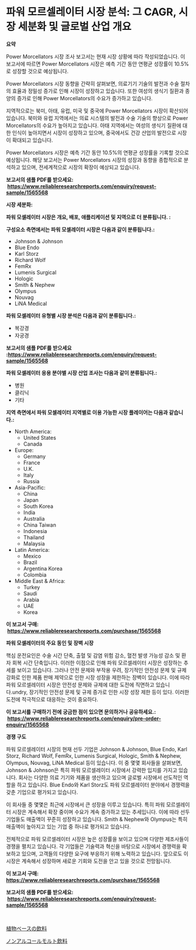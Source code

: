 <p><h1>파워 모르셀레이터 시장 분석: 그 CAGR, 시장 세분화 및 글로벌 산업 개요</h1></p><p><strong>요약</strong></p>
<p><p>Power Morcellators 시장 조사 보고서는 현재 시장 상황에 따라 작성되었습니다. 이 보고서에 따르면 Power Morcellators 시장은 예측 기간 동안 연평균 성장률이 10.5%로 성장할 것으로 예상됩니다. </p><p>Power Morcellators 시장 동향을 간략히 살펴보면, 의료기기 기술의 발전과 수술 절차의 효율과 정밀성 증가로 인해 시장이 성장하고 있습니다. 또한 여성의 생식기 질환과 종양의 증가로 인해 Power Morcellators의 수요가 증가하고 있습니다.</p><p>지역적으로는 북미, 아태, 유럽, 미국 및 중국에 Power Morcellators 시장이 확산되어 있습니다. 북미와 유럽 지역에서는 의료 시스템의 발전과 수술 기술의 향상으로 Power Morcellators의 수요가 높아지고 있습니다. 아태 지역에서는 여성의 생식기 질환에 대한 인식이 높아지면서 시장이 성장하고 있으며, 중국에서도 건강 산업의 발전으로 시장이 확대되고 있습니다.</p><p>Power Morcellators 시장은 예측 기간 동안 10.5%의 연평균 성장률을 기록할 것으로 예상됩니다. 해당 보고서는 Power Morcellators 시장의 성장과 동향을 종합적으로 분석하고 있으며, 전세계적으로 시장의 확장이 예상되고 있습니다.</p></p>
<p><strong>보고서의 샘플 PDF를 받으세요: &nbsp;<a href="https://www.reliableresearchreports.com/enquiry/request-sample/1565568">https://www.reliableresearchreports.com/enquiry/request-sample/1565568</a></strong></p>
<p><strong>시장 세분화:</strong></p>
<p><strong> 파워 모셀레이터 시장은 개요, 배포, 애플리케이션 및 지역으로 더 분류됩니다. :</strong></p>
<p><strong>구성요소 측면에서는 파워 모셀레이터 시장은 다음과 같이 분류됩니다.:</strong></p>
<p><ul><li>Johnson & Johnson</li><li>Blue Endo</li><li>Karl Storz</li><li>Richard Wolf</li><li>FemRx</li><li>Lumenis Surgical</li><li>Hologic</li><li>Smith & Nephew</li><li>Olympus</li><li>Nouvag</li><li>LiNA Medical</li></ul></p>
<p><strong> 파워 모셀레이터 유형별 시장 분석은 다음과 같이 분류됩니다.:</strong></p>
<p><ul><li>복강경</li><li>자궁경</li></ul></p>
<p><strong>보고서의 샘플 PDF를 받으세요 :<a href="https://www.reliableresearchreports.com/enquiry/request-sample/1565568">https://www.reliableresearchreports.com/enquiry/request-sample/1565568</a></strong></p>
<p><strong> 파워 모셀레이터 응용 분야별 시장 산업 조사는 다음과 같이 분류됩니다.:</strong></p>
<p><ul><li>병원</li><li>클리닉</li><li>기타</li></ul></p>
<p><strong>지역 측면에서 파워 모셀레이터 지역별로 이용 가능한 시장 플레이어는 다음과 같습니다.:</strong></p>
<p><ul>
    <li>
        North America:
        <ul>
            <li>United States</li>
            <li>Canada</li>
        </ul>
    </li>
    <li>
        Europe:
        <ul>
            <li>Germany</li>
            <li>France</li>
            <li>U.K.</li>
            <li>Italy</li>
            <li>Russia</li>
        </ul>
    </li>
    <li>
        Asia-Pacific:
        <ul>
            <li>China</li>
            <li>Japan</li>
            <li>South Korea</li>
            <li>India</li>
            <li>Australia</li>
            <li>China Taiwan</li>
            <li>Indonesia</li>
            <li>Thailand</li>
            <li>Malaysia</li>
        </ul>
    </li>
    <li>
        Latin America:
        <ul>
            <li>Mexico</li>
            <li>Brazil</li>
            <li>Argentina Korea</li>
            <li>Colombia</li>
        </ul>
    </li>
    <li>
        Middle East & Africa:
        <ul>
            <li>Turkey</li>
            <li>Saudi</li>
            <li>Arabia</li>
            <li>UAE</li>
            <li>Korea</li>
        </ul>
    </li>
    </ul></p>
<p><strong>이 보고서 구매: &nbsp;<a href="https://www.reliableresearchreports.com/purchase/1565568">https://www.reliableresearchreports.com/purchase/1565568</a></strong></p>
<p><strong>파워 모셀레이터의 주요 동인 및 장벽 시장</strong></p>
<p><p>핵심 운전요인은 수술 시간 단축, 출혈 및 감염 위험 감소, 혈전 발생 가능성 감소 및 환자 회복 시간 단축입니다. 이러한 이점으로 인해 파워 모르셀레이터 시장은 성장하는 추세를 보이고 있습니다. 그러나 안전 문제와 부작용 우려, 장기적인 안전성 문제 및 규제 강화로 인한 제품 판매 제약으로 인한 시장 성장을 제한하는 장벽이 있습니다. 이에 따라 파워 모르셀레이터 시장은 안전성 문제와 규제에 대한 도전에 직면하고 있습니다.undry, 장기적인 안전성 문제 및 규제 증가로 인한 시장 성장 제한 등이 있다. 이러한 도전에 적극적으로 대응하는 것이 중요하다.</p></p>
<p><strong>이 보고서를 구매하기 전에 궁금한 점이 있으면 문의하거나 공유하세요.: &nbsp;<a href="https://www.reliableresearchreports.com/enquiry/pre-order-enquiry/1565568">https://www.reliableresearchreports.com/enquiry/pre-order-enquiry/1565568</a></strong></p>
<p><strong>경쟁 구도</strong></p>
<p><p>파워 모르셀레이터 시장의 현재 선두 기업은 Johnson & Johnson, Blue Endo, Karl Storz, Richard Wolf, FemRx, Lumenis Surgical, Hologic, Smith & Nephew, Olympus, Nouvag, LiNA Medical 등이 있습니다. 이 중 몇몇 회사들을 살펴보면, Johnson & Johnson은 특히 파워 모르셀레이터 시장에서 강력한 입지를 가지고 있습니다. 회사는 다양한 의료 기기와 제품을 생산하고 있으며 글로벌 시장에서 선도적인 역할을 하고 있습니다. Blue Endo와 Karl Storz도 파워 모르셀레이터 분야에서 경쟁력을 갖춘 기업으로 평가되고 있습니다.</p><p>이 회사들 중 몇몇은 최근에 시장에서 큰 성장을 이루고 있습니다. 특히 파워 모르셀레이터 시장은 계속해서 확장 중이며 수요가 계속 증가하고 있는 추세입니다. 이에 따라 선두 기업들도 매출액이 꾸준히 성장하고 있습니다. Smith & Nephew와 Olympus는 특히 매출액이 높아지고 있는 기업 중 하나로 평가되고 있습니다.</p><p>전체적으로 파워 모르셀레이터 시장은 높은 성장률을 보이고 있으며 다양한 제조사들이 경쟁을 펼치고 있습니다. 각 기업들은 기술력과 혁신을 바탕으로 시장에서 경쟁력을 확보하고 있으며, 고객들의 다양한 요구에 부응하기 위해 노력하고 있습니다. 앞으로도 이 시장은 계속해서 성장하며 새로운 기회와 도전을 안고 있을 것으로 전망됩니다.</p></p>
<p><strong>이 보고서 구매: &nbsp; <a href="https://www.reliableresearchreports.com/purchase/1565568">https://www.reliableresearchreports.com/purchase/1565568</a></strong></p>
<p><strong>보고서의 샘플 PDF를 받으세요: &nbsp;<a href="https://www.reliableresearchreports.com/enquiry/request-sample/1565568">https://www.reliableresearchreports.com/enquiry/request-sample/1565568</a></strong><strong></strong></p>
<p>&nbsp;</p>
<p><p><a href="https://github.com/KaydenJohns1964/Market-Research-Report-List-1/blob/main/98225885993.md">植物ベースの飲料</a></p><p><a href="https://github.com/marbadji/Market-Research-Report-List-1/blob/main/98715915992.md">ノンアルコールモルト飲料</a></p></p>